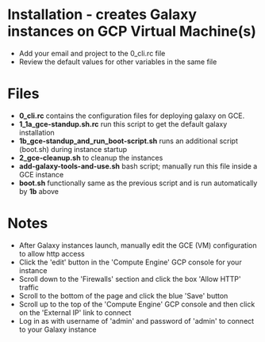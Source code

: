 # Installation - creates Galaxy instances on GCP Virtual Machine(s)

* Add your email and project to the 0_cli.rc file
* Review the default values for other variables in the same file

# Files
* **0_cli.rc** contains the configuration files for deploying galaxy on GCE.
* **1_1a_gce-standup.sh.rc** run this script to get the default galaxy installation
* **1b_gce-standup_and_run_boot-script.sh** runs an additional script (boot.sh) during instance startup
* **2_gce-cleanup.sh** to cleanup the instances
* **add-galaxy-tools-and-use.sh** bash script; manually run this file inside a GCE instance
* **boot.sh** functionally same as the previous script and is run automatically by **1b** above 

# Notes
* After Galaxy instances launch, manually edit the GCE (VM) configuration to allow http access
* Click the 'edit' button in the 'Compute Engine' GCP console for your instance
* Scroll down to the 'Firewalls' section and click the box 'Allow HTTP' traffic
* Scroll to the bottom of the page and click the blue 'Save' button
* Scroll up to the top of the 'Compute Engine' GCP console and then click on the 'External IP' link to connect
* Log in as with username of 'admin' and password of 'admin' to connect to your Galaxy instance
